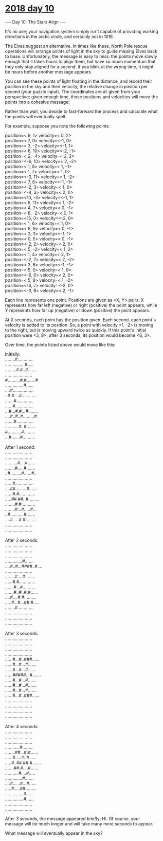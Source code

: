 # [2018 day 10](https://adventofcode.com/2018/day/10)

--- Day 10: The Stars Align ---

It's no use; your navigation system simply isn't capable of providing walking directions in the arctic circle, and certainly not in 1018.



The Elves suggest an alternative. In times like these, North Pole rescue operations will arrange points of light in the sky to guide missing Elves back to base. Unfortunately, the message is easy to miss: the points move slowly enough that it takes hours to align them, but have so much momentum that they only stay aligned for a second. If you blink at the wrong time, it might be hours before another message appears.



You can see these points of light floating in the distance, and record their position in the sky and their velocity, the relative change in position per second (your puzzle input). The coordinates are all given from your perspective; given enough time, those positions and velocities will move the points into a cohesive message!



Rather than wait, you decide to fast-forward the process and calculate what the points will eventually spell.



For example, suppose you note the following points:



position=< 9,  1> velocity=< 0,  2>\
position=< 7,  0> velocity=<-1,  0>\
position=< 3, -2> velocity=<-1,  1>\
position=< 6, 10> velocity=<-2, -1>\
position=< 2, -4> velocity=< 2,  2>\
position=<-6, 10> velocity=< 2, -2>\
position=< 1,  8> velocity=< 1, -1>\
position=< 1,  7> velocity=< 1,  0>\
position=<-3, 11> velocity=< 1, -2>\
position=< 7,  6> velocity=<-1, -1>\
position=<-2,  3> velocity=< 1,  0>\
position=<-4,  3> velocity=< 2,  0>\
position=<10, -3> velocity=<-1,  1>\
position=< 5, 11> velocity=< 1, -2>\
position=< 4,  7> velocity=< 0, -1>\
position=< 8, -2> velocity=< 0,  1>\
position=<15,  0> velocity=<-2,  0>\
position=< 1,  6> velocity=< 1,  0>\
position=< 8,  9> velocity=< 0, -1>\
position=< 3,  3> velocity=<-1,  1>\
position=< 0,  5> velocity=< 0, -1>\
position=<-2,  2> velocity=< 2,  0>\
position=< 5, -2> velocity=< 1,  2>\
position=< 1,  4> velocity=< 2,  1>\
position=<-2,  7> velocity=< 2, -2>\
position=< 3,  6> velocity=<-1, -1>\
position=< 5,  0> velocity=< 1,  0>\
position=<-6,  0> velocity=< 2,  0>\
position=< 5,  9> velocity=< 1, -2>\
position=<14,  7> velocity=<-2,  0>\
position=<-3,  6> velocity=< 2, -1>



Each line represents one point. Positions are given as <X, Y> pairs: X represents how far left (negative) or right (positive) the point appears, while Y represents how far up (negative) or down (positive) the point appears.



At 0 seconds, each point has the position given. Each second, each point's velocity is added to its position. So, a point with velocity <1, -2> is moving to the right, but is moving upward twice as quickly. If this point's initial position were <3, 9>, after 3 seconds, its position would become <6, 3>.



Over time, the points listed above would move like this:



Initially:\
........#.............\
................#.....\
.........#.#..#.......\
......................\
#..........#.#.......#\
...............#......\
....#.................\
..#.#....#............\
.......#..............\
......#...............\
...#...#.#...#........\
....#..#..#.........#.\
.......#..............\
...........#..#.......\
#...........#.........\
...#.......#..........\
\
After 1 second:\
......................\
......................\
..........#....#......\
........#.....#.......\
..#.........#......#..\
......................\
......#...............\
....##.........#......\
......#.#.............\
.....##.##..#.........\
........#.#...........\
........#...#.....#...\
..#...........#.......\
....#.....#.#.........\
......................\
......................\
\
After 2 seconds:\
......................\
......................\
......................\
..............#.......\
....#..#...####..#....\
......................\
........#....#........\
......#.#.............\
.......#...#..........\
.......#..#..#.#......\
....#....#.#..........\
.....#...#...##.#.....\
........#.............\
......................\
......................\
......................\
\
After 3 seconds:\
......................\
......................\
......................\
......................\
......#...#..###......\
......#...#...#.......\
......#...#...#.......\
......#####...#.......\
......#...#...#.......\
......#...#...#.......\
......#...#...#.......\
......#...#..###......\
......................\
......................\
......................\
......................\
\
After 4 seconds:\
......................\
......................\
......................\
............#.........\
........##...#.#......\
......#.....#..#......\
.....#..##.##.#.......\
.......##.#....#......\
...........#....#.....\
..............#.......\
....#......#...#......\
.....#.....##.........\
...............#......\
...............#......\
......................\
......................



After 3 seconds, the message appeared briefly: HI. Of course, your message will be much longer and will take many more seconds to appear.



What message will eventually appear in the sky?



